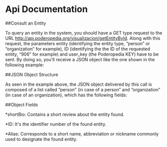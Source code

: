 Api Documentation
========


##Consult an Entity

To query an entity in the system, you should have a GET type request to the URL http://api.poderopedia.org/visualizacion/getEntityById. Along with this request, the parameters entity (identifying the entity type, “person” or “organization” for example), ID (identifying the the ID of the requested entity, “906” for example) and user_key (the Poderopedia KEY) have to be sent. By doing so, you'll receive a JSON object like the one shown in the following example:



##JSON Object Structure

As seen in the example above, the JSON object delivered by this call is composed of a list called “person” (in case of a person” and “organization” (in case of an organization), which has the following fields:

##Object Fields

*shortBio: Contains a short review about the entity found.

*ID: It's the identifier number of the found entity.

*Alias: Corresponds to a short name, abbreviation or nickname commonly used to designate the found entity.
